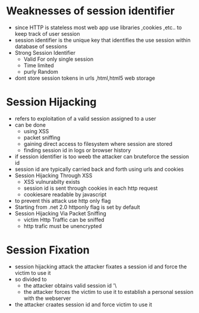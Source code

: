 # Weaknesses of session identifier
- since HTTP is stateless most web app use libraries ,cookies ,etc.. to keep track of user session
- session identifier is the unique key that identifies the use session within database of sessions
- Strong Session Identifier
  - Valid For only single session
  - Time limited
  - purly Random
- dont store session tokens in urls ,html,html5 web storage
# Session Hijacking
- refers to exploitation of a valid session assigned to a user
- can be done
  - using XSS
  - packet sniffing
  - gaining direct access to filesystem where session are stored
  - finding session id in logs or browser history
- if session identifier is too weeb the attacker can bruteforce the session id
- session id are typically carried back and forth using urls and cookies
- Session Hijacking Through XSS
  - XSS vulnurabilty exists
  - session id is sent through cookies in each http request
  - cookiesare readable by javascript
- to prevent this attack use http only flag
- Starting from .net 2.0 httponly flag is set by default
- Session Hijacking Via Packet Sniffing
  - victim Http Traffic can be sniffed
  - http trafic must be unencrypted
# Session Fixation
- session hijacking attack the attacker fixates a session id and force the victim to use it
- so divided to
  - the attacker obtains valid session id '\
  - the attacker forces the victim to use it to establish a personal session with the webserver
- the attacker craates session id and force victim to use it
